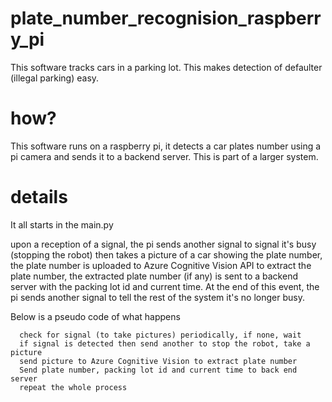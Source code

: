 # plate_number_recognision_raspberry_pi
This software tracks cars in a parking lot. This makes detection of defaulter (illegal parking) easy.  

# how?
This software runs on a raspberry pi, it detects a car plates number using a pi camera and sends it to a backend server. This is part of a larger system.

# details
It all starts in the main.py

upon a reception of a signal, the pi sends another signal to signal it's busy (stopping the robot) then takes a picture of a car showing the plate number, the plate number is uploaded to Azure Cognitive Vision API to extract the plate number, the extracted plate number (if any) is sent to a backend server with the packing lot id and current time. At the end of this event, the pi sends another signal to tell the rest of the system it's no longer busy.

Below is a pseudo code of what happens
```
  check for signal (to take pictures) periodically, if none, wait
  if signal is detected then send another to stop the robot, take a picture 
  send picture to Azure Cognitive Vision to extract plate number
  Send plate number, packing lot id and current time to back end server
  repeat the whole process
```

